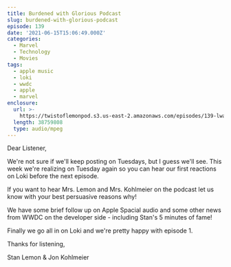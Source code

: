 ```yaml
---
title: Burdened with Glorious Podcast
slug: burdened-with-glorious-podcast
episode: 139
date: '2021-06-15T15:06:49.000Z'
categories:
  - Marvel
  - Technology
  - Movies
tags:
  - apple music
  - loki
  - wwdc
  - apple
  - marvel
enclosure:
  url: >-
    https://twistoflemonpod.s3.us-east-2.amazonaws.com/episodes/139-lwatol-20210615.mp3
  length: 38759808
  type: audio/mpeg
---
```


Dear Listener,

We're not sure if we'll keep posting on Tuesdays, but I guess we'll see. This week we're realizing on Tuesday again so you can hear our first reactions on Loki before the next episode.

If you want to hear Mrs. Lemon and Mrs. Kohlmeier on the podcast let us know with your best persuasive reasons why!

We have some brief follow up on Apple Spacial audio and some other news from WWDC on the developer side - including Stan's 5 minutes of fame!

Finally we go all in on Loki and we're pretty happy with episode 1.

Thanks for listening,

Stan Lemon & Jon Kohlmeier
